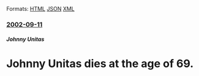 
Formats: [HTML](/news/2002/09/11/johnny-unitas-dies-at-the-age-of-69.html)  [JSON](/news/2002/09/11/johnny-unitas-dies-at-the-age-of-69.json)  [XML](/news/2002/09/11/johnny-unitas-dies-at-the-age-of-69.xml)  

### [2002-09-11](/news/2002/09/11/index.md)

##### Johnny Unitas
#  Johnny Unitas dies at the age of 69.




